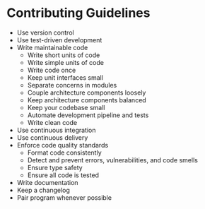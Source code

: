 # Contributing Guidelines

-   Use version control
-   Use test-driven development
-   Write maintainable code
    -   Write short units of code
    -   Write simple units of code
    -   Write code once
    -   Keep unit interfaces small
    -   Separate concerns in modules
    -   Couple architecture components loosely
    -   Keep architecture components balanced
    -   Keep your codebase small
    -   Automate development pipeline and tests
    -   Write clean code
-   Use continuous integration
-   Use continuous delivery
-   Enforce code quality standards
    -   Format code consistently
    -   Detect and prevent errors, vulnerabilities, and code smells
    -   Ensure type safety
    -   Ensure all code is tested
-   Write documentation
-   Keep a changelog
-   Pair program whenever possible
